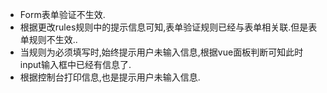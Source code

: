 * Form表单验证不生效.
* 根据更改rules规则中的提示信息可知,表单验证规则已经与表单相关联.但是表单规则不生效..
* 当规则为必须填写时,始终提示用户未输入信息,根据vue面板判断可知此时input输入框中已经有信息了.
* 根据控制台打印信息,也是提示用户未输入信息.